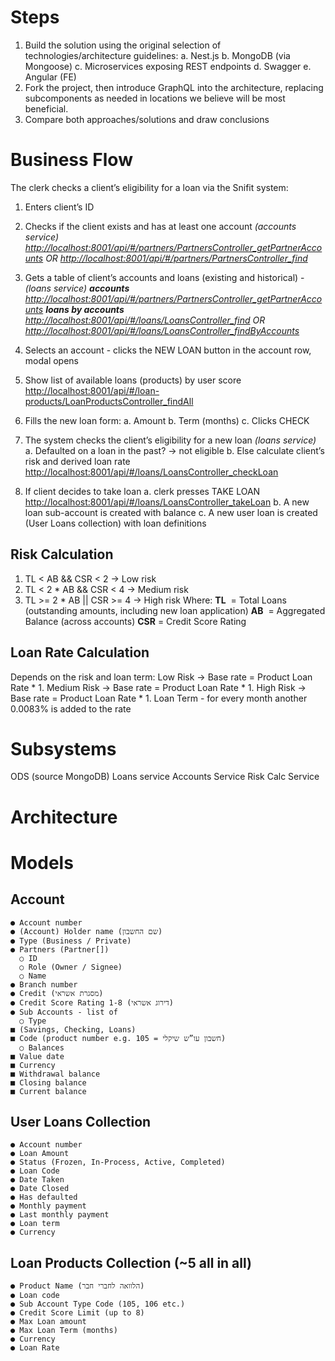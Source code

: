 # Steps

1. Build the solution using the original selection of technologies/architecture guidelines:
    a. Nest.js
    b. MongoDB (via Mongoose)
    c. Microservices exposing REST endpoints
    d. Swagger
    e. Angular (FE)
2. Fork the project, then introduce GraphQL into the architecture, replacing subcomponents
    as needed in locations we believe will be most beneficial.
3. Compare both approaches/solutions and draw conclusions

# Business Flow

The clerk checks a client’s eligibility for a loan via the Snifit system:

1. Enters client’s ID
2. Checks if the client exists and has at least one account ​ _(accounts service)_
    _[http://localhost:8001/api/#/partners/PartnersController_getPartnerAccounts](http://localhost:8001/api/#/partners/PartnersController_getPartnerAccounts)_
       _OR_
    _[http://localhost:8001/api/#/partners/PartnersController_find](http://localhost:8001/api/#/partners/PartnersController_find)_
3. Gets a table of client’s accounts and loans (existing and historical) - ​ _(loans service)_
    **_accounts_**
    _[http://localhost:8001/api/#/partners/PartnersController_getPartnerAccounts](http://localhost:8001/api/#/partners/PartnersController_getPartnerAccounts)_
    **_loans by accounts_**
    _[http://localhost:8001/api/#/loans/LoansController_find](http://localhost:8001/api/#/loans/LoansController_find)_
       _OR_
    _[http://localhost:8001/api/#/loans/LoansController_findByAccounts](http://localhost:8001/api/#/loans/LoansController_findByAccounts)_
4. Selects an account - clicks the NEW LOAN button in the account row, modal opens
5. Show list of available loans (products) by user score
    [http://localhost:8001/api/#/loan-products/LoanProductsController_findAll](http://localhost:8001/api/#/loan-products/LoanProductsController_findAll)


6. Fills the new loan form:
    a. Amount
    b. Term (months)
    c. Clicks CHECK
7. The system checks the client’s eligibility for a new loan ​ _(loans service)_
    a. Defaulted on a loan in the past? → not eligible
    b. Else calculate client’s risk and derived loan rate
       [http://localhost:8001/api/#/loans/LoansController_checkLoan](http://localhost:8001/api/#/loans/LoansController_checkLoan)
8. If client decides to take loan
    a. clerk presses TAKE LOAN
       [http://localhost:8001/api/#/loans/LoansController_takeLoan](http://localhost:8001/api/#/loans/LoansController_takeLoan)
    b. A new loan sub-account is created with balance
    c. A new user loan is created (User Loans collection) with loan definitions

## Risk Calculation

1. TL < AB && CSR < 2 → Low risk
2. TL < 2 * AB && CSR < 4 → Medium risk
3. TL >= 2 * AB || CSR >= 4 → High risk
Where:
**TL** ​ = Total Loans (outstanding amounts, including new loan application)
**AB** ​ = Aggregated Balance (across accounts)
**CSR** ​= Credit Score Rating

## Loan Rate Calculation

Depends on the risk and loan term:
Low Risk → Base rate = Product Loan Rate * 1.
Medium Risk → Base rate = Product Loan Rate * 1.
High Risk → Base rate = Product Loan Rate * 1.
Loan Term - for every month another 0.0083% is added to the rate


# Subsystems

ODS (source MongoDB)
Loans service
Accounts Service
Risk Calc Service

# Architecture


# Models

## Account

```
● Account number
● (Account) Holder name (שם החשבון)
● Type (Business / Private)
● Partners (Partner[])
  ○ ID
  ○ Role (Owner / Signee)
  ○ Name
● Branch number
● Credit (מסגרת אשראי)
● Credit Score Rating 1-8 (דירוג אשראי)
● Sub Accounts - list of
  ○ Type
■ (Savings, Checking, Loans)
■ Code (product number e.g. 105 = חשבון עו”ש שיקלי)
  ○ Balances
■ Value date
■ Currency
■ Withdrawal balance
■ Closing balance
■ Current balance
```
## User Loans Collection

```
● Account number
● Loan Amount
● Status (Frozen, In-Process, Active, Completed)
● Loan Code
● Date Taken
● Date Closed
● Has defaulted
● Monthly payment
● Last monthly payment
● Loan term
● Currency
```

## Loan Products Collection (~5 all in all)

```
● Product Name (הלוואה לחברי חבר)
● Loan code
● Sub Account Type Code (105, 106 etc.)
● Credit Score Limit (up to 8)
● Max Loan amount
● Max Loan Term (months)
● Currency
● Loan Rate
```

